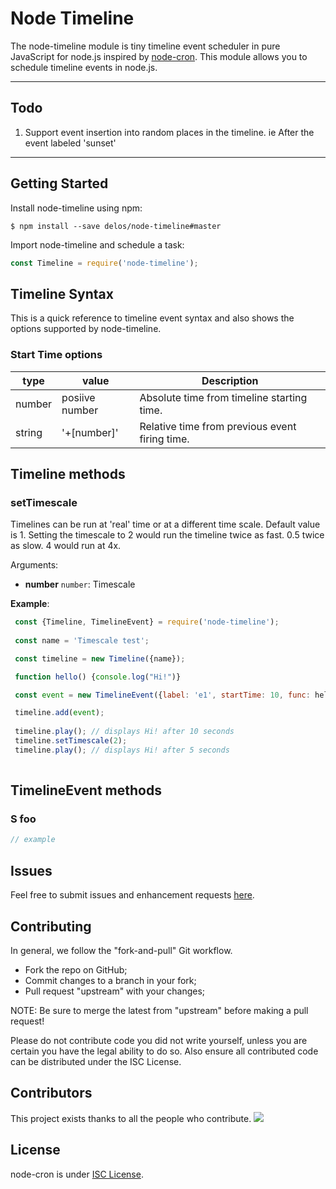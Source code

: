 # Node Timeline

The node-timeline module is tiny timeline event scheduler in pure JavaScript for node.js inspired by [node-cron](http://github.com/node-cron/node-cron). This module allows you to schedule timeline events in node.js.


---
## Todo
1. Support event insertion into random places in the timeline. ie After the event labeled 'sunset'
---
## Getting Started

Install node-timeline using npm:

```console
$ npm install --save delos/node-timeline#master
```

Import node-timeline and schedule a task:

```javascript
const Timeline = require('node-timeline');


```

## Timeline Syntax

This is a quick reference to timeline event syntax and also shows the options supported by node-timeline.

### Start Time options

|     type     |        value        | Description |
|--------------|---------------------|--------------
|    number    |   posiive number    | Absolute time from timeline starting time.
|    string    |       '+[number]'   | Relative time from previous event firing time.


## Timeline methods

### setTimescale

Timelines can be run at 'real' time or at a different time scale. Default value is 1. Setting the timescale to 2 would run the timeline twice as fast. 0.5 twice as slow. 4 would run at 4x.

Arguments:

- **number** `number`: Timescale

 **Example**:

 ```js
  const {Timeline, TimelineEvent} = require('node-timeline');
  
  const name = 'Timescale test';

  const timeline = new Timeline({name});

  function hello() {console.log("Hi!")}

  const event = new TimelineEvent({label: 'e1', startTime: 10, func: hello})

  timeline.add(event);
  
  timeline.play(); // displays Hi! after 10 seconds
  timeline.setTimescale(2);
  timeline.play(); // displays Hi! after 5 seconds
  
 ```

## TimelineEvent methods

### S foo

```javascript
// example
```


## Issues

Feel free to submit issues and enhancement requests [here](https://github.com/delos/node-timeline/issues).

## Contributing

In general, we follow the "fork-and-pull" Git workflow.

 - Fork the repo on GitHub;
 - Commit changes to a branch in your fork;
 - Pull request "upstream" with your changes;

NOTE: Be sure to merge the latest from "upstream" before making a pull request!

Please do not contribute code you did not write yourself, unless you are certain you have the legal ability to do so. Also ensure all contributed code can be distributed under the ISC License.

## Contributors

This project exists thanks to all the people who contribute. 
<a href="https://github.com/delos/node-timeline/graphs/contributors"><img src="https://opencollective.com/node-timeline/contributors.svg?width=890&button=false" /></a>






## License

node-cron is under [ISC License](https://github.com/merencia/node-cron/blob/master/LICENSE.md).
